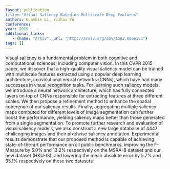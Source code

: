 ```yaml
---
layout: publication
title: "Visual Saliency Based on Multiscale Deep Features"
authors: Guanbin Li, Yizhou Yu
conference: 
year: 2015
additional_links: 
   - {name: "ArXiv", url: "http://arxiv.org/abs/1503.08663v3"}
tags: []
---
```

Visual saliency is a fundamental problem in both cognitive and computational
sciences, including computer vision. In this CVPR 2015 paper, we discover that
a high-quality visual saliency model can be trained with multiscale features
extracted using a popular deep learning architecture, convolutional neural
networks (CNNs), which have had many successes in visual recognition tasks. For
learning such saliency models, we introduce a neural network architecture,
which has fully connected layers on top of CNNs responsible for extracting
features at three different scales. We then propose a refinement method to
enhance the spatial coherence of our saliency results. Finally, aggregating
multiple saliency maps computed for different levels of image segmentation can
further boost the performance, yielding saliency maps better than those
generated from a single segmentation. To promote further research and
evaluation of visual saliency models, we also construct a new large database of
4447 challenging images and their pixelwise saliency annotation. Experimental
results demonstrate that our proposed method is capable of achieving
state-of-the-art performance on all public benchmarks, improving the F-Measure
by 5.0% and 13.2% respectively on the MSRA-B dataset and our new dataset
(HKU-IS), and lowering the mean absolute error by 5.7% and 35.1% respectively
on these two datasets.